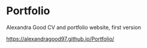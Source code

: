 # Portfolio

Alexandra Good CV and portfolio website, first version

https://alexandragood97.github.io/Portfolio/

